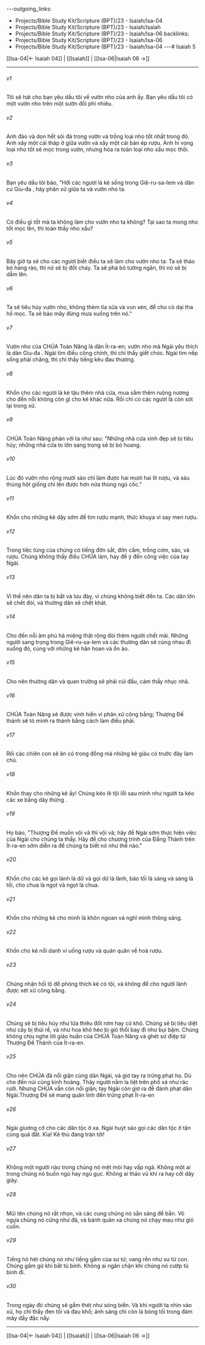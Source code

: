 ---outgoing_links:
  - Projects/Bible Study Kit/Scripture (BPT)/23 - Isaiah/Isa-04
  - Projects/Bible Study Kit/Scripture (BPT)/23 - Isaiah/Isaiah
  - Projects/Bible Study Kit/Scripture (BPT)/23 - Isaiah/Isa-06
backlinks:
  - Projects/Bible Study Kit/Scripture (BPT)/23 - Isaiah/Isa-06
  - Projects/Bible Study Kit/Scripture (BPT)/23 - Isaiah/Isa-04
---# Isaiah 5

[[Isa-04|← Isaiah 04]] | [[Isaiah]] | [[Isa-06|Isaiah 06 →]]
***



###### v1 
Tôi sẽ hát cho bạn yêu dấu tôi về vườn nho của anh ấy. Bạn yêu dấu tôi có một vườn nho trên một sườn đồi phì nhiêu. 

###### v2 
Anh đào và dọn hết sỏi đá trong vườn và trồng loại nho tốt nhất trong đó. Anh xây một cái tháp ở giữa vườn và xây một cái bàn ép rượu. Anh hi vọng loại nho tốt sẽ mọc trong vườn, nhưng hóa ra toàn loại nho xấu mọc thôi. 

###### v3 
Bạn yêu dấu tôi bảo, "Hỡi các ngươi là kẻ sống trong Giê-ru-sa-lem và dân cư Giu-đa , hãy phân xử giữa ta và vườn nho ta. 

###### v4 
Có điều gì tốt mà ta không làm cho vườn nho ta không? Tại sao ta mong nho tốt mọc lên, thì toàn thấy nho xấu? 

###### v5 
Bây giờ ta sẽ cho các ngươi biết điều ta sẽ làm cho vườn nho ta: Ta sẽ tháo bỏ hàng rào, thì nó sẽ bị đốt cháy. Ta sẽ phá bỏ tường ngăn, thì nó sẽ bị dẫm lên. 

###### v6 
Ta sẽ tiêu hủy vườn nho, không thèm tỉa sửa và vun xén, để cho cỏ dại tha hồ mọc. Ta sẽ bảo mây đừng mưa xuống trên nó." 

###### v7 
Vườn nho của CHÚA Toàn Năng là dân Ít-ra-en; vườn nho mà Ngài yêu thích là dân Giu-đa . Ngài tìm điều công chính, thì chỉ thấy giết chóc. Ngài tìm nếp sống phải chăng, thì chỉ thấy tiếng kêu đau thương. 

###### v8 
Khốn cho các ngươi là kẻ tậu thêm nhà cửa, mua sắm thêm ruộng nương cho đến nỗi không còn gì cho kẻ khác nữa. Rồi chỉ có các ngươi là còn sót lại trong xứ. 

###### v9 
CHÚA Toàn Năng phán với ta như sau: "Những nhà cửa xinh đẹp sẽ bị tiêu hủy; những nhà cửa to lớn sang trọng sẽ bị bỏ hoang. 

###### v10 
Lúc đó vườn nho rộng mười sào chỉ làm được hai mươi hai lít rượu, và sáu thùng hột giống chỉ lên được hơn nửa thùng ngũ cốc." 

###### v11 
Khốn cho những kẻ dậy sớm để tìm rượu mạnh, thức khuya vì say men rượu. 

###### v12 
Trong tiệc tùng của chúng có tiếng đờn sắt, đờn cầm, trống cơm, sáo, và rượu. Chúng không thấy điều CHÚA làm, hay để ý đến công việc của tay Ngài. 

###### v13 
Vì thế nên dân ta bị bắt và lưu đày, vì chúng không biết đến ta. Các dân lớn sẽ chết đói, và thường dân sẽ chết khát. 

###### v14 
Cho đến nỗi âm phủ hả miệng thật rộng đòi thêm người chết mãi. Những người sang trọng trong Giê-ru-sa-lem và các thường dân sẽ cùng nhau đi xuống đó, cùng với những kẻ hân hoan và ồn ào. 

###### v15 
Cho nên thường dân và quan trưởng sẽ phải cúi đầu, cảm thấy nhục nhã. 

###### v16 
CHÚA Toàn Năng sẽ được vinh hiển vì phân xử công bằng; Thượng Đế thánh sẽ tỏ mình ra thánh bằng cách làm điều phải. 

###### v17 
Rồi các chiên con sẽ ăn cỏ trong đồng mà những kẻ giàu có trước đây làm chủ. 

###### v18 
Khốn thay cho những kẻ ấy! Chúng kéo lê tội lỗi sau mình như người ta kéo các xe bằng dây thừng . 

###### v19 
Họ bảo, "Thượng Đế muốn vội vã thì vội vã; hãy để Ngài sớm thực hiện việc của Ngài cho chúng ta thấy. Hãy để cho chương trình của Đấng Thánh trên Ít-ra-en sớm diễn ra để chúng ta biết nó như thế nào." 

###### v20 
Khốn cho các kẻ gọi lành là dữ và gọi dữ là lành, bảo tối là sáng và sáng là tối, cho chua là ngọt và ngọt là chua. 

###### v21 
Khốn cho những kẻ cho mình là khôn ngoan và nghĩ mình thông sáng. 

###### v22 
Khốn cho kẻ nổi danh vì uống rượu và quán quân về hoà rượu. 

###### v23 
Chúng nhận hối lộ để phóng thích kẻ có tội, và không để cho người lành được xét xử công bằng. 

###### v24 
Chúng sẽ bị tiêu hủy như lửa thiêu đốt rơm hay cỏ khô. Chúng sẽ bị tiêu diệt như cây bị thúi rễ, và như hoa khô héo bị gió thổi bay đi như bụi bặm. Chúng không chịu nghe lời giáo huấn của CHÚA Toàn Năng và ghét sứ điệp từ Thượng Đế Thánh của Ít-ra-en. 

###### v25 
Cho nên CHÚA đã nổi giận cùng dân Ngài, và giơ tay ra trừng phạt họ. Dù cho đến núi cũng kinh hoảng. Thây người nằm la liệt trên phố xá như rác rưởi. Nhưng CHÚA vẫn còn nổi giận; tay Ngài còn giơ ra để đánh phạt dân Ngài.Thượng Đế sẽ mang quân lính đến trừng phạt Ít-ra-en 

###### v26 
Ngài giương cờ cho các dân tộc ở xa. Ngài huýt sáo gọi các dân tộc ở tận cùng quả đất. Kìa! Kẻ thù đang tràn tới! 

###### v27 
Không một người nào trong chúng nó mệt mỏi hay vấp ngã. Không một ai trong chúng nó buồn ngủ hay ngủ gục. Không ai tháo vũ khí ra hay cởi dây giày. 

###### v28 
Mũi tên chúng nó rất nhọn, và các cung chúng nó sẵn sàng để bắn. Vó ngựa chúng nó cứng như đá, và bánh quân xa chúng nó chạy mau như gió cuốn. 

###### v29 
Tiếng hò hét chúng nó như tiếng gầm của sư tử; vang rền như sư tử con. Chúng gầm gừ khi bắt tù binh. Không ai ngăn chận khi chúng nó cướp tù binh đi. 

###### v30 
Trong ngày đó chúng sẽ gầm thét như sóng biển. Và khi người ta nhìn vào xứ, họ chỉ thấy đen tối và đau khổ; ánh sáng chỉ còn là bóng tối trong đám mây dầy đặc nầy.

***
[[Isa-04|← Isaiah 04]] | [[Isaiah]] | [[Isa-06|Isaiah 06 →]]
